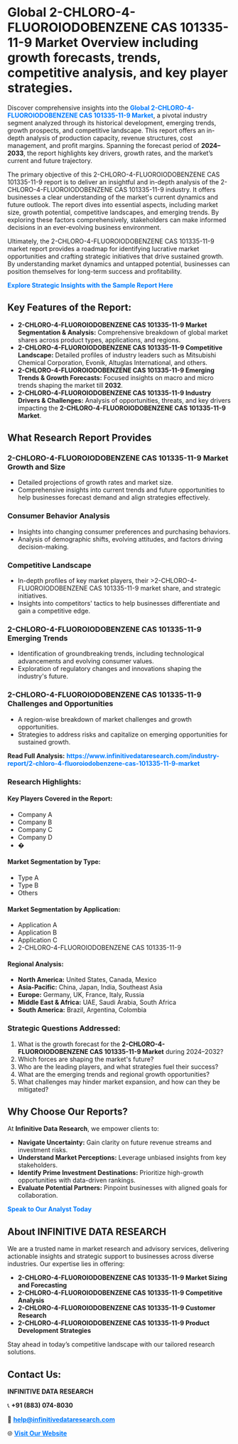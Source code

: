 <h1>Global 2-CHLORO-4-FLUOROIODOBENZENE CAS 101335-11-9 Market Overview including growth forecasts, trends, competitive analysis, and key player strategies.</h1>
<p>
Discover comprehensive insights into the 
<a href="https://www.infinitivedataresearch.com/industry-report/2-chloro-4-fluoroiodobenzene-cas-101335-11-9-market" rel="dofollow" style="color: #007BFF; text-decoration: none;"><strong>Global 2-CHLORO-4-FLUOROIODOBENZENE CAS 101335-11-9 Market</strong></a>, a pivotal industry segment analyzed through its historical development, emerging trends, growth prospects, and competitive landscape. This report offers an in-depth analysis of production capacity, revenue structures, cost management, and profit margins. Spanning the forecast period of <strong>2024–2033</strong>, the report highlights key drivers, growth rates, and the market’s current and future trajectory.
</p>
<p>
The primary objective of this 2-CHLORO-4-FLUOROIODOBENZENE CAS 101335-11-9 report is to deliver an insightful and in-depth analysis of the 2-CHLORO-4-FLUOROIODOBENZENE CAS 101335-11-9 industry. It offers businesses a clear understanding of the market's current dynamics and future outlook. The report dives into essential aspects, including market size, growth potential, competitive landscapes, and emerging trends. By exploring these factors comprehensively, stakeholders can make informed decisions in an ever-evolving business environment.
</p>
<p>
Ultimately, the 2-CHLORO-4-FLUOROIODOBENZENE CAS 101335-11-9 market report provides a roadmap for identifying lucrative market opportunities and crafting strategic initiatives that drive sustained growth. By understanding market dynamics and untapped potential, businesses can position themselves for long-term success and profitability.
</p>
<p>
<a href="https://www.infinitivedataresearch.com/request-sample/reportId=104342" style="color: #007BFF; text-decoration: none;"><strong>Explore Strategic Insights with the Sample Report Here</strong></a>
</p>

<h2>Key Features of the Report:</h2>
<ul>
<li><strong>2-CHLORO-4-FLUOROIODOBENZENE CAS 101335-11-9 Market Segmentation & Analysis:</strong> Comprehensive breakdown of global market shares across product types, applications, and regions.</li>
<li><strong>2-CHLORO-4-FLUOROIODOBENZENE CAS 101335-11-9 Competitive Landscape:</strong> Detailed profiles of industry leaders such as Mitsubishi Chemical Corporation, Evonik, Altuglas International, and others.</li>
<li><strong>2-CHLORO-4-FLUOROIODOBENZENE CAS 101335-11-9 Emerging Trends & Growth Forecasts:</strong> Focused insights on macro and micro trends shaping the market till <strong>2032</strong>.</li>
<li><strong>2-CHLORO-4-FLUOROIODOBENZENE CAS 101335-11-9 Industry Drivers & Challenges:</strong> Analysis of opportunities, threats, and key drivers impacting the <strong>2-CHLORO-4-FLUOROIODOBENZENE CAS 101335-11-9 Market</strong>.</li>
</ul>

<h2>What Research Report Provides</h2>
<h3>2-CHLORO-4-FLUOROIODOBENZENE CAS 101335-11-9 Market Growth and Size</h3>
<ul>
<li>Detailed projections of growth rates and market size.</li>
<li>Comprehensive insights into current trends and future opportunities to help businesses forecast demand and align strategies effectively.</li>
</ul>

<h3>Consumer Behavior Analysis</h3>
<ul>
<li>Insights into changing consumer preferences and purchasing behaviors.</li>
<li>Analysis of demographic shifts, evolving attitudes, and factors driving decision-making.</li>
</ul>

<h3>Competitive Landscape</h3>
<ul>
<li>In-depth profiles of key market players, their >2-CHLORO-4-FLUOROIODOBENZENE CAS 101335-11-9 market share, and strategic initiatives.</li>
<li>Insights into competitors' tactics to help businesses differentiate and gain a competitive edge.</li>
</ul>

<h3>2-CHLORO-4-FLUOROIODOBENZENE CAS 101335-11-9 Emerging Trends</h3>
<ul>
<li>Identification of groundbreaking trends, including technological advancements and evolving consumer values.</li>
<li>Exploration of regulatory changes and innovations shaping the industry's future.</li>
</ul>

<h3>2-CHLORO-4-FLUOROIODOBENZENE CAS 101335-11-9 Challenges and Opportunities</h3>
<ul>
<li>A region-wise breakdown of market challenges and growth opportunities.</li>
<li>Strategies to address risks and capitalize on emerging opportunities for sustained growth.</li>
</ul>
<p><strong>Read Full Analysis:</strong> <a href="https://www.infinitivedataresearch.com/industry-report/2-chloro-4-fluoroiodobenzene-cas-101335-11-9-market" rel="dofollow" style="color: #007BFF; text-decoration: none;"><strong>https://www.infinitivedataresearch.com/industry-report/2-chloro-4-fluoroiodobenzene-cas-101335-11-9-market</strong></a></p>
<h3>Research Highlights:</h3>
<h4>Key Players Covered in the Report:</h4>
<ul><li>Company A</li><li>Company B</li><li>Company C</li><li>Company D</li><li>�</li></ul>
<h4>Market Segmentation by Type:</h4>
<ul><li>Type A</li><li>Type B</li><li>Others</li></ul>
<h4>Market Segmentation by Application:</h4>
<ul><li>Application A</li><li>Application B</li><li>Application C</li><li>2-CHLORO-4-FLUOROIODOBENZENE CAS 101335-11-9</li></ul>

<h4>Regional Analysis:</h4>
<ul>
<li><strong>North America:</strong> United States, Canada, Mexico</li>
<li><strong>Asia-Pacific:</strong> China, Japan, India, Southeast Asia</li>
<li><strong>Europe:</strong> Germany, UK, France, Italy, Russia</li>
<li><strong>Middle East & Africa:</strong> UAE, Saudi Arabia, South Africa</li>
<li><strong>South America:</strong> Brazil, Argentina, Colombia</li>
</ul>

<h3>Strategic Questions Addressed:</h3>
<ol>
<li>What is the growth forecast for the <strong>2-CHLORO-4-FLUOROIODOBENZENE CAS 101335-11-9 Market</strong> during 2024–2032?</li>
<li>Which forces are shaping the market's future?</li>
<li>Who are the leading players, and what strategies fuel their success?</li>
<li>What are the emerging trends and regional growth opportunities?</li>
<li>What challenges may hinder market expansion, and how can they be mitigated?</li>
</ol>

<h2>Why Choose Our Reports?</h2>
<p>At <strong>Infinitive Data Research</strong>, we empower clients to:</p>
<ul>
<li><strong>Navigate Uncertainty:</strong> Gain clarity on future revenue streams and investment risks.</li>
<li><strong>Understand Market Perceptions:</strong> Leverage unbiased insights from key stakeholders.</li>
<li><strong>Identify Prime Investment Destinations:</strong> Prioritize high-growth opportunities with data-driven rankings.</li>
<li><strong>Evaluate Potential Partners:</strong> Pinpoint businesses with aligned goals for collaboration.</li>
</ul>
<p><a href="https://www.infinitivedataresearch.com/industry-report/2-chloro-4-fluoroiodobenzene-cas-101335-11-9-market" rel="dofollow" style="color: #007BFF; text-decoration: none;"><strong>Speak to Our Analyst Today</strong></a></p>

<h2>About INFINITIVE DATA RESEARCH</h2>
<p>We are a trusted name in market research and advisory services, delivering actionable insights and strategic support to businesses across diverse industries. Our expertise lies in offering:</p>
<ul>
<li><strong>2-CHLORO-4-FLUOROIODOBENZENE CAS 101335-11-9 Market Sizing and Forecasting</strong></li>
<li><strong>2-CHLORO-4-FLUOROIODOBENZENE CAS 101335-11-9 Competitive Analysis</strong></li>
<li><strong>2-CHLORO-4-FLUOROIODOBENZENE CAS 101335-11-9 Customer Research</strong></li>
<li><strong>2-CHLORO-4-FLUOROIODOBENZENE CAS 101335-11-9 Product Development Strategies</strong></li>
</ul>
<p>Stay ahead in today’s competitive landscape with our tailored research solutions.</p>

<h2>Contact Us:</h2>
<p><strong>INFINITIVE DATA RESEARCH</strong></p>
<p>📞 <strong>+91 (883) 074-8030</strong></p>
<p>📧 <strong><a href="mailto:help@infinitivedataresearch.com" style="color: #007BFF;">help@infinitivedataresearch.com</a></strong></p>
<p>🌐 <strong><a href="https://www.infinitivedataresearch.com" rel="dofollow" style="color: #007BFF;">Visit Our Website</a></strong></p>